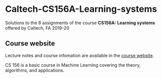 # Caltech-CS156A-Learning-systems

Solutions to the 8 assignments of the course __CS156A: Learning systems__ offered by Caltech, FA 2019-20

## Course website

Lecture notes and course infomation are available in the [course website](https://home.work.caltech.edu/cs156/).

CS 156 is a basic course in Machine Learning covering the theory, algorithms, and applications.
